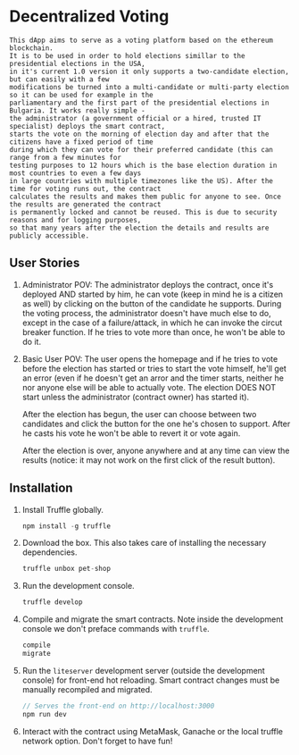 # Decentralized Voting

    This dApp aims to serve as a voting platform based on the ethereum blockchain.
    It is to be used in order to hold elections simillar to the presidential elections in the USA,
    in it's current 1.0 version it only supports a two-candidate election, but can easily with a few
    modifications be turned into a multi-candidate or multi-party election so it can be used for example in the
    parliamentary and the first part of the presidential elections in Bulgaria. It works really simple -
    the administrator (a government official or a hired, trusted IT specialist) deploys the smart contract,
    starts the vote on the morning of election day and after that the citizens have a fixed period of time
    during which they can vote for their preferred candidate (this can range from a few minutes for
    testing purposes to 12 hours which is the base election duration in most countries to even a few days
    in large countries with multiple timezones like the US). After the time for voting runs out, the contract
    calculates the results and makes them public for anyone to see. Once the results are generated the contract
    is permanently locked and cannot be reused. This is due to security reasons and for logging purposes,
    so that many years after the election the details and results are publicly accessible.
    
## User Stories

1. Administrator POV:
    The administrator deploys the contract, once it's deployed AND started by him, he can vote (keep in mind he is a citizen as well)
    by clicking on the button of the candidate he supports. During the voting process, the administrator doesn't have
    much else to do, except in the case of a failure/attack, in which he can invoke the circut breaker function.
    If he tries to vote more than once, he won't be able to do it.
    
2. Basic User POV:
    The user opens the homepage and if he tries to vote before the election has started or tries to start the vote
    himself, he'll get an error (even if he doesn't get an arror and the timer starts, neither he nor anyone else
    will be able to actually vote. The election DOES NOT start unless the administrator (contract owner) has started it).
    
    After the election has begun, the user can choose between two candidates and click the button for the one
    he's chosen to support. After he casts his vote he won't be able to revert it or vote again.
    
    After the election is over, anyone anywhere and at any time can view the results (notice: it may not work
    on the first click of the result button).

## Installation

1. Install Truffle globally.
    ```javascript
    npm install -g truffle
    ```

2. Download the box. This also takes care of installing the necessary dependencies.
    ```javascript
    truffle unbox pet-shop
    ```

3. Run the development console.
    ```javascript
    truffle develop
    ```

4. Compile and migrate the smart contracts. Note inside the development console we don't preface commands with `truffle`.
    ```javascript
    compile
    migrate
    ```

5. Run the `liteserver` development server (outside the development console) for front-end hot reloading. Smart contract changes must be manually recompiled and migrated.
    ```javascript
    // Serves the front-end on http://localhost:3000
    npm run dev
    ```
    
 6. Interact with the contract using MetaMask, Ganache or the local truffle
 network option. Don't forget to have fun!